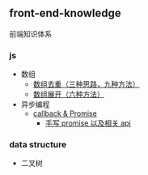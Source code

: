 ## front-end-knowledge

前端知识体系

### js

- 数组
  - [数组去重（三种思路，九种方法）](js/js-array-unique.md)
  - [数组展开（六种方法）](js/js-array-flat.md)
- 异步编程
  - [callback & Promise](js/js-async-promise.md)
    - [手写 promise 以及相关 api](js/js-async-promise-aplus.md)

### data structure

- 二叉树

